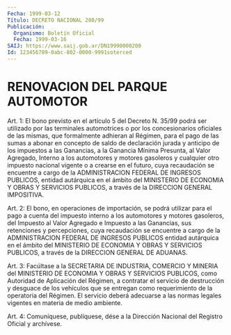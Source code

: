 ```yaml
---
Fecha: 1999-03-12
Título: DECRETO NACIONAL 208/99
Publicación:
  Organismo: Boletín Oficial
  Fecha: 1999-03-16
SAIJ: https://www.saij.gob.ar/DN19990000208
Id: 123456789-0abc-802-0000-9991soterced
---
```

# RENOVACION DEL PARQUE AUTOMOTOR

<a id="1"></a>
Art. 1: El bono previsto en el artículo 5 del Decreto N. 35/99 podrá  ser  utilizado  por  las  terminales  automotrices o por los concesionarios oficiales de las mismas, que formalmente adhieran al Régimen, para el pago de las sumas a abonar en concepto de saldo de declaración jurada y anticipo de los impuestos  a  las Ganancias, a la  Ganancia  Mínima  Presunta,  al Valor Agregado, Interno  a  los automotores y motores gasoleros y  cualquier otro impuesto nacional vigente o a crearse en el futuro, cuya  recaudación  se encuentre a cargo  de  la ADMINISTRACION FEDERAL DE INGRESOS PUBLICOS,  entidad autárquica en  el  ámbito  del  MINISTERIO  DE  ECONOMIA  Y OBRAS Y SERVICIOS  PUBLICOS,  a  través  de la DIRECCION GENERAL IMPOSITIVA.

<a id="2"></a>
Art. 2: El bono, en operaciones de  importación, se podrá utilizar para  el pago a cuenta del impuesto interno  a  los  automotores  y motores  gasoleros, del Impuesto al Valor Agregado e Impuesto a las Ganancias,  sus  retenciones  y  percepciones,  cuya recaudación se encuentre a cargo de la ADMINISTRACION FEDERAL DE INGRESOS PUBLICOS entidad autárquica en el ámbito del MINISTERIO DE  ECONOMIA Y OBRAS Y SERVICIOS PUBLICOS, a través de la DIRECCION GENERAL  DE  ADUANAS.

<a id="3"></a>
Art. 3: Facúltase a la SECRETARIA DE INDUSTRIA, COMERCIO Y MINERIA del  MINISTERIO  DE  ECONOMIA  Y  OBRAS  Y SERVICIOS PUBLICOS, como Autoridad  de Aplicación del Régimen, a contratar  el  servicio  de destrucción  y  desguace  de  los  vehículos  que  se entregan como requerimiento  de  la  operatoria  del Régimen. El servicio  deberá adecuarse  a  las  normas  legales vigentes  en  materia  de  medio ambiente.

<a id="4"></a>
Art. 4: Comuníquese, publíquese,  dése a la Dirección Nacional del Registro  Oficial  y  archívese.